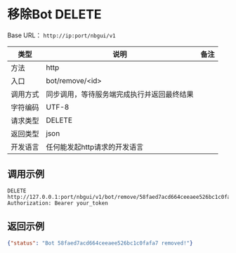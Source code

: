 # 移除Bot <Badge type="danger"> DELETE </Badge>

Base URL： `http://ip:port/nbgui/v1`

| 类型    | 说明                           | 备注                                    |
| ----- | ---------------------------- | ------------------------------------- |
| 方法    | http                         |                                       |
| 入口 | bot/remove/&lt;id&gt; || &lt;id&gt;为Bot的uuid |
| 调用方式  | 同步调用，等待服务端完成执行并返回最终结果         |                                       |
| 字符编码  | UTF-8                        |                                       |                                     |
| 请求类型  | DELETE                        |                                       |
| 返回类型  | json                        |                                       |
| 开发语言  | 任何能发起http请求的开发语言             |                                       |



## 调用示例

```http
DELETE http://127.0.0.1:port/nbgui/v1/bot/remove/58faed7acd664ceeaee526bc1c0fafa7
Authorization: Bearer your_token
```

## 返回示例

```json
{"status": "Bot 58faed7acd664ceeaee526bc1c0fafa7 removed!"}
```